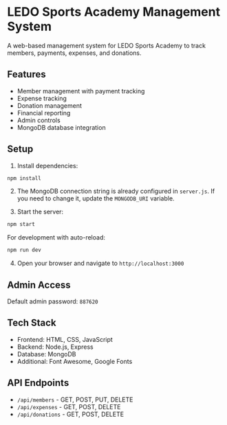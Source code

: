 # LEDO Sports Academy Management System

A web-based management system for LEDO Sports Academy to track members, payments, expenses, and donations.

## Features

- Member management with payment tracking
- Expense tracking
- Donation management
- Financial reporting
- Admin controls
- MongoDB database integration

## Setup

1. Install dependencies:
```bash
npm install
```

2. The MongoDB connection string is already configured in `server.js`. If you need to change it, update the `MONGODB_URI` variable.

3. Start the server:
```bash
npm start
```

For development with auto-reload:
```bash
npm run dev
```

4. Open your browser and navigate to `http://localhost:3000`

## Admin Access

Default admin password: `887620`

## Tech Stack

- Frontend: HTML, CSS, JavaScript
- Backend: Node.js, Express
- Database: MongoDB
- Additional: Font Awesome, Google Fonts

## API Endpoints

- `/api/members` - GET, POST, PUT, DELETE
- `/api/expenses` - GET, POST, DELETE
- `/api/donations` - GET, POST, DELETE 